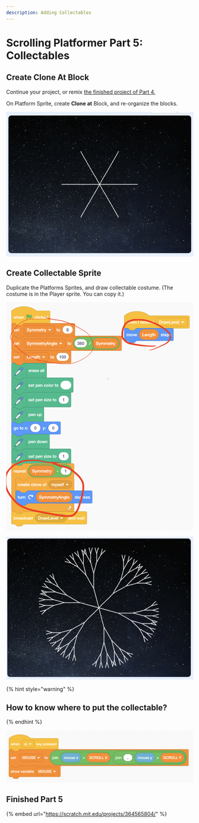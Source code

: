 ```yaml
---
description: Adding Collectables
---
```


# Scrolling Platformer Part 5: Collectables

## Create Clone At Block

Continue your project, or remix [the finished project of Part 4.](https://scratch.mit.edu/projects/364439571/)

On Platform Sprite, create **Clone at** Block, and re-organize the blocks. 

![](../../../../.gitbook/assets/image%20%281%29.png)

## Create Collectable Sprite

Duplicate the Platforms Sprites, and draw collectable costume. \(The costume is in the Player sprite. You can copy it.\) 

![](../../../../.gitbook/assets/image%20%282%29.png)

![](../../../../.gitbook/assets/image%20%283%29.png)

{% hint style="warning" %}
## How to know where to put the collectable? 
{% endhint %}

![](../../../../.gitbook/assets/image%20%2814%29.png)

## Finished Part 5

{% embed url="https://scratch.mit.edu/projects/364565804/" %}



